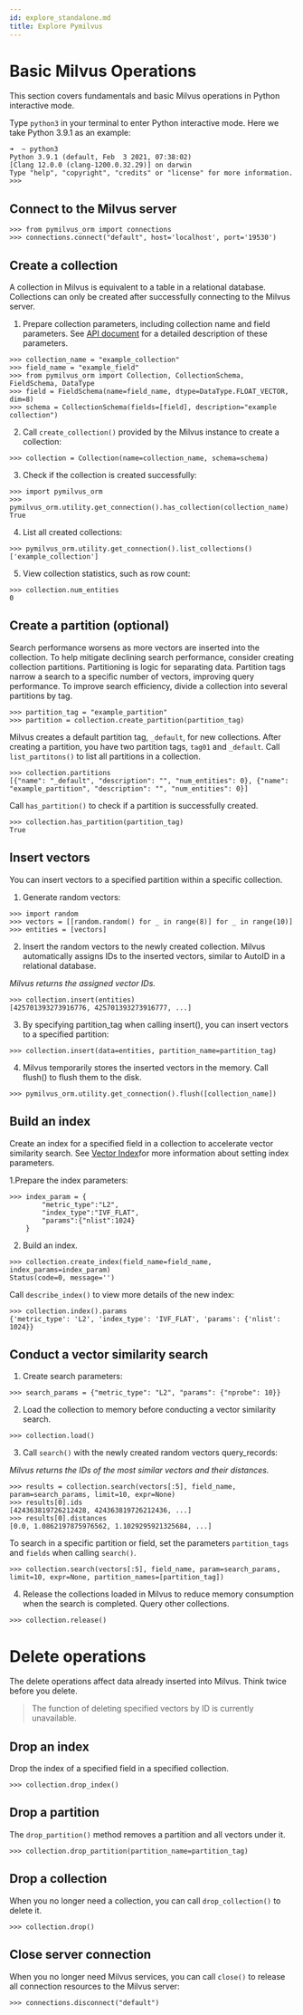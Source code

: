 ```yaml
---
id: explore_standalone.md
title: Explore Pymilvus
---
```


# Basic Milvus Operations

This section covers fundamentals and basic Milvus operations in Python interactive mode.


Type `python3` in your terminal to enter Python interactive mode. Here we take Python 3.9.1 as an example:

```
➜  ~ python3
Python 3.9.1 (default, Feb  3 2021, 07:38:02)
[Clang 12.0.0 (clang-1200.0.32.29)] on darwin
Type "help", "copyright", "credits" or "license" for more information.
>>>
```

## Connect to the Milvus server

```
>>> from pymilvus_orm import connections
>>> connections.connect("default", host='localhost', port='19530')
```

## Create a collection
A collection in Milvus is equivalent to a table in a relational database. Collections can only be created after successfully connecting to the Milvus server.

1. Prepare collection parameters, including collection name and field parameters. See [API document](https://pymilvus-orm.readthedocs.io/en/latest/) for a detailed description of these parameters.

```
>>> collection_name = "example_collection"
>>> field_name = "example_field"
>>> from pymilvus_orm import Collection, CollectionSchema, FieldSchema, DataType
>>> field = FieldSchema(name=field_name, dtype=DataType.FLOAT_VECTOR, dim=8)
>>> schema = CollectionSchema(fields=[field], description="example collection")
```

2. Call `create_collection()` provided by the Milvus instance to create a collection:
```
>>> collection = Collection(name=collection_name, schema=schema)
```
3. Check if the collection is created successfully:
```
>>> import pymilvus_orm
>>> pymilvus_orm.utility.get_connection().has_collection(collection_name)
True
```

4. List all created collections:
```
>>> pymilvus_orm.utility.get_connection().list_collections()
['example_collection']
```
5. View collection statistics, such as row count:
```
>>> collection.num_entities
0
```
## Create a partition (optional)
Search performance worsens as more vectors are inserted into the collection. To help mitigate declining search performance, consider creating collection partitions. Partitioning is logic for separating data. Partition tags narrow a search to a specific number of vectors, improving query performance. To improve search efficiency, divide a collection into several partitions by tag.
```
>>> partition_tag = "example_partition"
>>> partition = collection.create_partition(partition_tag)
```
Milvus creates a default partition tag, `_default`, for new collections. After creating a partition, you have two partition tags, `tag01` and `_default`. Call `list_partitons()` to list all partitions in a collection.
```
>>> collection.partitions
[{"name": "_default", "description": "", "num_entities": 0}, {"name": "example_partition", "description": "", "num_entities": 0}]
```
Call `has_partition()` to check if a partition is successfully created.
```
>>> collection.has_partition(partition_tag)
True
```

## Insert vectors
You can insert vectors to a specified partition within a specific collection.

1. Generate random vectors:
```
>>> import random
>>> vectors = [[random.random() for _ in range(8)] for _ in range(10)]
>>> entities = [vectors]
```
2. Insert the random vectors to the newly created collection. Milvus automatically assigns IDs to the inserted vectors, similar to AutoID in a relational database.

*Milvus returns the assigned vector IDs.*

```
>>> collection.insert(entities)
[425701393273916776, 425701393273916777, ...]
```

3. By specifying partition_tag when calling insert(), you can insert vectors to a specified partition:

```
>>> collection.insert(data=entities, partition_name=partition_tag)
```
4. Milvus temporarily stores the inserted vectors in the memory. Call flush() to flush them to the disk.
```
>>> pymilvus_orm.utility.get_connection().flush([collection_name])
```

## Build an index
Create an index for a specified field in a collection to accelerate vector similarity search. See [Vector Index](index.md)for more information about setting index parameters.

1.Prepare the index parameters:
```
>>> index_param = {
        "metric_type":"L2",
        "index_type":"IVF_FLAT",
        "params":{"nlist":1024}
    }
```
2. Build an index.
```
>>> collection.create_index(field_name=field_name, index_params=index_param)
Status(code=0, message='')
```
Call `describe_index()` to view more details of the new index:
```
>>> collection.index().params
{'metric_type': 'L2', 'index_type': 'IVF_FLAT', 'params': {'nlist': 1024}}
```
## Conduct a vector similarity search
1. Create search parameters:
```
>>> search_params = {"metric_type": "L2", "params": {"nprobe": 10}}
```
2. Load the collection to memory before conducting a vector similarity search.
```
>>> collection.load()
```
3. Call `search()` with the newly created random vectors query_records:

*Milvus returns the IDs of the most similar vectors and their distances.*
```
>>> results = collection.search(vectors[:5], field_name, param=search_params, limit=10, expr=None)
>>> results[0].ids
[424363819726212428, 424363819726212436, ...]
>>> results[0].distances
[0.0, 1.0862197875976562, 1.1029295921325684, ...]
```
To search in a specific partition or field, set the parameters `partition_tags` and `fields` when calling `search()`.
```
>>> collection.search(vectors[:5], field_name, param=search_params, limit=10, expr=None, partition_names=[partition_tag])
```
4. Release the collections loaded in Milvus to reduce memory consumption when the search is completed. Query other collections.
```
>>> collection.release()
```

# Delete operations
The delete operations affect data already inserted into Milvus. Think twice before you delete.

> The function of deleting specified vectors by ID is currently unavailable.

## Drop an index
Drop the index of a specified field in a specified collection.
```
>>> collection.drop_index()
```
## Drop a partition
The `drop_partition()` method removes a partition and all vectors under it.
```
>>> collection.drop_partition(partition_name=partition_tag)
```

## Drop a collection
When you no longer need a collection, you can call `drop_collection()` to delete it.
```
>>> collection.drop()
```
## Close server connection
When you no longer need Milvus services, you can call `close()` to release all connection resources to the Milvus server:

```
>>> connections.disconnect("default")
```

